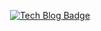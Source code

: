<div align=center>

[![Tech Blog Badge](http://img.shields.io/badge/-Tech%20blog-black?style=flat-square&logo=github&link=https://acetes-mate.tistory.com/)](https://acetes-mate.tistory.com/)

</div>
